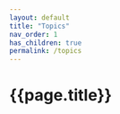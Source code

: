 ```yaml
---
layout: default
title: "Topics"
nav_order: 1
has_children: true
permalink: /topics
---
```


# {{page.title}}
